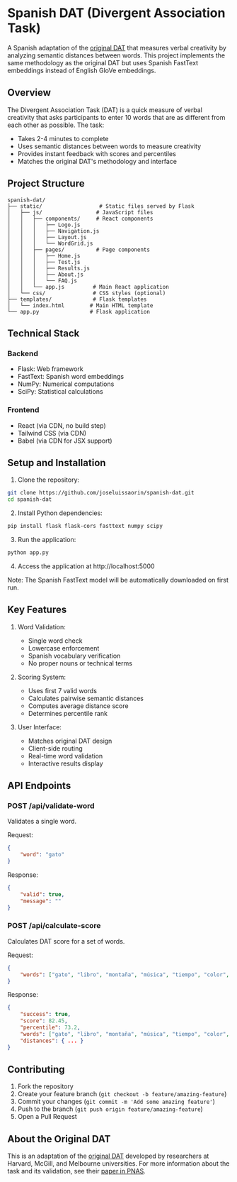 # Spanish DAT (Divergent Association Task)

A Spanish adaptation of the [original DAT](https://datcreativity.com) that measures verbal creativity by analyzing semantic distances between words. This project implements the same methodology as the original DAT but uses Spanish FastText embeddings instead of English GloVe embeddings.

## Overview

The Divergent Association Task (DAT) is a quick measure of verbal creativity that asks participants to enter 10 words that are as different from each other as possible. The task:
- Takes 2-4 minutes to complete
- Uses semantic distances between words to measure creativity
- Provides instant feedback with scores and percentiles
- Matches the original DAT's methodology and interface

## Project Structure

```
spanish-dat/
├── static/                  # Static files served by Flask
│   ├── js/                 # JavaScript files
│   │   ├── components/     # React components
│   │   │   ├── Logo.js
│   │   │   ├── Navigation.js
│   │   │   ├── Layout.js
│   │   │   └── WordGrid.js
│   │   ├── pages/          # Page components
│   │   │   ├── Home.js
│   │   │   ├── Test.js
│   │   │   ├── Results.js
│   │   │   ├── About.js
│   │   │   └── FAQ.js
│   │   └── app.js         # Main React application
│   └── css/               # CSS styles (optional)
├── templates/             # Flask templates
│   └── index.html        # Main HTML template
└── app.py                # Flask application
```

## Technical Stack

### Backend
- Flask: Web framework
- FastText: Spanish word embeddings
- NumPy: Numerical computations
- SciPy: Statistical calculations

### Frontend
- React (via CDN, no build step)
- Tailwind CSS (via CDN)
- Babel (via CDN for JSX support)

## Setup and Installation

1. Clone the repository:
```bash
git clone https://github.com/joseluissaorin/spanish-dat.git
cd spanish-dat
```

2. Install Python dependencies:
```bash
pip install flask flask-cors fasttext numpy scipy
```

3. Run the application:
```bash
python app.py
```

4. Access the application at http://localhost:5000

Note: The Spanish FastText model will be automatically downloaded on first run.

## Key Features

1. Word Validation:
   - Single word check
   - Lowercase enforcement
   - Spanish vocabulary verification
   - No proper nouns or technical terms

2. Scoring System:
   - Uses first 7 valid words
   - Calculates pairwise semantic distances
   - Computes average distance score
   - Determines percentile rank

3. User Interface:
   - Matches original DAT design
   - Client-side routing
   - Real-time word validation
   - Interactive results display

## API Endpoints

### POST /api/validate-word
Validates a single word.

Request:
```json
{
    "word": "gato"
}
```

Response:
```json
{
    "valid": true,
    "message": ""
}
```

### POST /api/calculate-score
Calculates DAT score for a set of words.

Request:
```json
{
    "words": ["gato", "libro", "montaña", "música", "tiempo", "color", "viento"]
}
```

Response:
```json
{
    "success": true,
    "score": 82.45,
    "percentile": 73.2,
    "words": ["gato", "libro", "montaña", "música", "tiempo", "color", "viento"],
    "distances": { ... }
}
```

## Contributing

1. Fork the repository
2. Create your feature branch (`git checkout -b feature/amazing-feature`)
3. Commit your changes (`git commit -m 'Add some amazing feature'`)
4. Push to the branch (`git push origin feature/amazing-feature`)
5. Open a Pull Request

## About the Original DAT

This is an adaptation of the [original DAT](https://datcreativity.com) developed by researchers at Harvard, McGill, and Melbourne universities. For more information about the task and its validation, see their [paper in PNAS](https://www.pnas.org/doi/10.1073/pnas.2022340118).

